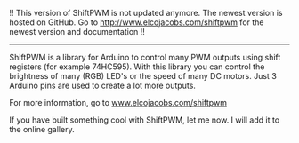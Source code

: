 !! This version of ShiftPWM is not updated anymore. The newest version is hosted on GitHub. Go to http://www.elcojacobs.com/shiftpwm for the newest version and documentation !!


---

ShiftPWM is a library for Arduino to control many PWM outputs using shift registers (for example 74HC595). With this library you can control the brightness of many (RGB) LED's or the speed of many DC motors. Just 3 Arduino pins are used to create a lot more outputs.

For more information, go to www.elcojacobs.com/shiftpwm

If you have built something cool with ShiftPWM, let me now. I will add it to the online gallery.